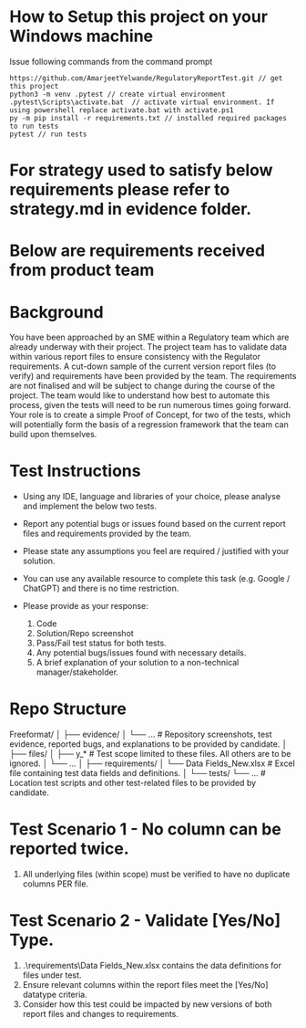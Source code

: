 # How to Setup this project on your Windows machine

Issue following commands from the command prompt
```choco install python // only if you have not python installed on your machine
https://github.com/AmarjeetYelwande/RegulatoryReportTest.git // get this project
python3 -m venv .pytest // create virtual environment
.pytest\Scripts\activate.bat  // activate virtual environment. If using powershell replace activate.bat with activate.ps1
py -m pip install -r requirements.txt // installed required packages to run tests
pytest // run tests
```

# For strategy used to satisfy below requirements please refer to strategy.md in evidence folder.

# Below are requirements received from product team

# Background

You have been approached by an SME within a Regulatory team which are already underway with their project.
The project team has to validate data within various report files to ensure consistency with the Regulator requirements.
A cut-down sample of the current version report files (to verify) and requirements have been provided by the team.
The requirements are not finalised and will be subject to change during the course of the project.
The team would like to understand how best to automate this process, given the tests will need to be run numerous times going forward.
Your role is to create a simple Proof of Concept, for two of the tests, which will potentially form the basis of a regression framework that the team can build upon themselves.


# Test Instructions 

* Using any IDE, language and libraries of your choice, please analyse and implement the below two tests.
* Report any potential bugs or issues found based on the current report files and requirements provided by the team.
* Please state any assumptions you feel are required / justified with your solution.
* You can use any available resource to complete this task (e.g. Google / ChatGPT)  and there is no time restriction.

* Please provide as your response:
	
	1. Code
	2. Solution/Repo screenshot
	3. Pass/Fail test status for both tests.
	4. Any potential bugs/issues found with necessary details.
	5. A brief explanation of your solution to a non-technical manager/stakeholder.



# Repo Structure 

Freeformat/
│
├── evidence/
│   └── ...  # Repository screenshots, test evidence, reported bugs, and explanations to be provided by candidate.
│
├── files/
│   ├── y_*  # Test scope limited to these files. All others are to be ignored.
│   └── ...
│
├── requirements/
│   └── Data Fields_New.xlsx  # Excel file containing test data fields and definitions.
│
└── tests/
    └── ...  # Location test scripts and other test-related files to be provided by candidate.
	
	

# Test Scenario 1 - No column can be reported twice.

1.	All underlying files (within scope) must be verified to have no duplicate columns PER file.


# Test Scenario 2 - Validate [Yes/No] Type.

1. .\requirements\Data Fields_New.xlsx contains the data definitions for files under test.
2. Ensure relevant columns within the report files meet the [Yes/No] datatype criteria.
3. Consider how this test could be impacted by new versions of both report files and changes to requirements.

